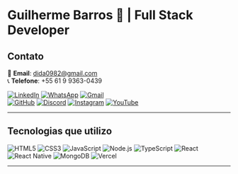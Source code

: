 # Guilherme Barros 🖖 | Full Stack Developer

## Contato
📧 **Email**: [dida0982@gmail.com](mailto:dida0982@gmail.com)  
📞 **Telefone**: +55 61 9 9363-0439

[![LinkedIn](https://img.shields.io/badge/LinkedIn-0077B5?style=for-the-badge&logo=linkedin&logoColor=white)](https://www.linkedin.com/in/guilherme-barros-jr-6a0369209/) 
[![WhatsApp](https://img.shields.io/badge/WhatsApp-25D366?style=for-the-badge&logo=whatsapp&logoColor=white)](https://wa.me/5561993630439) 
[![Gmail](https://img.shields.io/badge/Gmail-D14836?style=for-the-badge&logo=gmail&logoColor=white)](mailto:dida0982@gmail.com)  
[![GitHub](https://img.shields.io/badge/GitHub-100000?style=for-the-badge&logo=github&logoColor=white)](https://github.com/dida0982) 
[![Discord](https://img.shields.io/badge/Discord-7289DA?style=for-the-badge&logo=discord&logoColor=white)](https://discord.gg/ybdfXdj6) 
[![Instagram](https://img.shields.io/badge/Instagram-E4405F?style=for-the-badge&logo=instagram&logoColor=white)](https://www.instagram.com/guitec.guilhermebarros/) 
[![YouTube](https://img.shields.io/badge/YouTube-FF0000?style=for-the-badge&logo=youtube&logoColor=white)](https://www.youtube.com/@098dida)

---

## Tecnologias que utilizo

![HTML5](https://img.shields.io/badge/HTML5-E34F26?style=for-the-badge&logo=html5&logoColor=white) ![CSS3](https://img.shields.io/badge/CSS3-1572B6?style=for-the-badge&logo=css3&logoColor=white) ![JavaScript](https://img.shields.io/badge/JavaScript-F7DF1E?style=for-the-badge&logo=javascript&logoColor=black) ![Node.js](https://img.shields.io/badge/Node.js-43853D?style=for-the-badge&logo=node.js&logoColor=white) ![TypeScript](https://img.shields.io/badge/TypeScript-007ACC?style=for-the-badge&logo=typescript&logoColor=white) ![React](https://img.shields.io/badge/React-20232A?style=for-the-badge&logo=react&logoColor=61DAFB) ![React Native](https://img.shields.io/badge/React_Native-20232A?style=for-the-badge&logo=react&logoColor=61DAFB) ![MongoDB](https://img.shields.io/badge/MongoDB-4EA94B?style=for-the-badge&logo=mongodb&logoColor=white) ![Vercel](https://img.shields.io/badge/Vercel-000000?style=for-the-badge&logo=vercel&logoColor=white)

---


